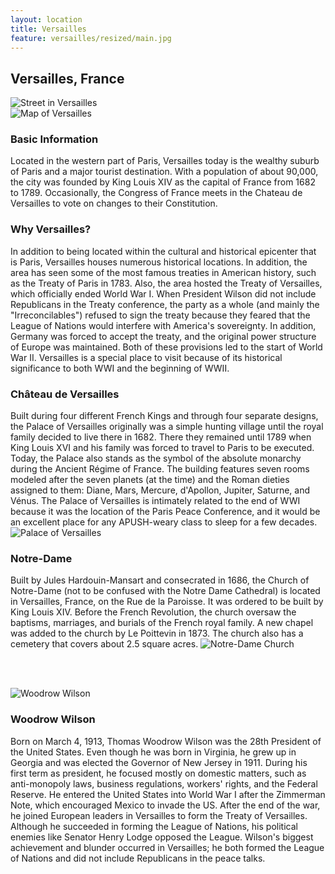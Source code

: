 ```yaml
---
layout: location
title: Versailles
feature: versailles/resized/main.jpg
---
```

Versailles, France
------------------

<div class="row">

<div class="col-md-6">

<img src="{{ site.baseurl }}/images/versailles/resized/main.jpg" class="img-responsive" alt="Street in Versailles">

</div>

<div class="col-md-6">

<img src="{{ site.baseurl }}/images/versailles/resized/map.jpg" class="img-responsive" alt="Map of Versailles">

</div>
</div><!-- /row -->

<div class="row">

<div class="col-md-6">

<h3>Basic Information</h3>
Located in the western part of Paris, Versailles today is the wealthy suburb of Paris and a major tourist destination. With a population of about 90,000, the city was founded by King Louis XIV as the capital of France from 1682 to 1789. Occasionally, the Congress of France meets in the Chateau de Versailles to vote on changes to their Constitution.

</div>

<div class="col-md-6">

<h3>Why Versailles?</h3>
In addition to being located within the cultural and historical epicenter that is Paris, Versailles houses numerous historical locations. In addition, the area has seen some of the most famous treaties in American history, such as the Treaty of Paris in 1783. Also, the area hosted the Treaty of Versailles, which officially ended World War I. When President Wilson did not include Republicans in the Treaty conference, the party as a whole (and mainly the "Irreconcilables") refused to sign the treaty because they feared that the League of Nations would interfere with America's sovereignty. In addition, Germany was forced to accept the treaty, and the original power structure of Europe was maintained. Both of these provisions led to the start of World War II. Versailles is a special place to visit because of its historical significance to both WWI and the beginning of WWII.

</div>
</div><!-- /row -->

<div class="row">

<div class="col-md-6">

<h3>Château de Versailles</h3>
Built during four different French Kings and through four separate designs, the Palace of Versailles originally was a simple hunting village until the royal family decided to live there in 1682. There they remained until 1789 when King Louis XVI and his family was forced to travel to Paris to be executed. Today, the Palace also stands as the symbol of the absolute monarchy during the Ancient Régime of France. The building features seven rooms modeled after the seven planets (at the time) and the Roman dieties assigned to them: Diane, Mars, Mercure, d'Apollon, Jupiter, Saturne, and Vénus. The Palace of Versailles is intimately related to the end of WWI because it was the location of the Paris Peace Conference, and it would be an excellent place for any APUSH-weary class to sleep for a few decades.

<img src="{{ site.baseurl }}/images/versailles/resized/palace.jpg" class="img-responsive" alt="Palace of Versailles">

</div>

<div class="col-md-6">

<h3>Notre-Dame</h3>
Built by Jules Hardouin-Mansart and consecrated in 1686, the Church of Notre-Dame (not to be confused with the Notre Dame Cathedral) is located in Versailles, France, on the Rue de la Paroisse. It was ordered to be built by King Louis XIV. Before the French Revolution, the church oversaw the baptisms, marriages, and burials of the French royal family. A new chapel was added to the church by Le Poittevin in 1873. The church also has a cemetery that covers about 2.5 square acres. 

<img src="{{ site.baseurl }}/images/versailles/resized/chapel.jpg" class="img-responsive" alt="Notre-Dame Church">

</div>
</div><!-- /row -->

<br /><br />

<div class="row">

<div class="col-md-4">

<img src="{{ site.baseurl }}/images/versailles/wilson.jpg" class="img-responsive" alt="Woodrow Wilson">

</div>

<div class="col-md-8">

<h3>Woodrow Wilson</h3>
Born on March 4, 1913, Thomas Woodrow Wilson was the 28th President of the United States. Even though he was born in Virginia, he grew up in Georgia and was elected the Governor of New Jersey in 1911. During his first term as president, he focused mostly on domestic matters, such as anti-monopoly laws, business regulations, workers' rights, and the Federal Reserve. He entered the United States into World War I after the Zimmerman Note, which encouraged Mexico to invade the US. After the end of the war, he joined European leaders in Versailles to form the Treaty of Versailles. Although he succeeded in forming the League of Nations, his political enemies like Senator Henry Lodge opposed the League. Wilson's biggest achievement and blunder occurred in Versailles; he both formed the League of Nations and did not include Republicans in the peace talks.

</div>
</div><!-- /row -->